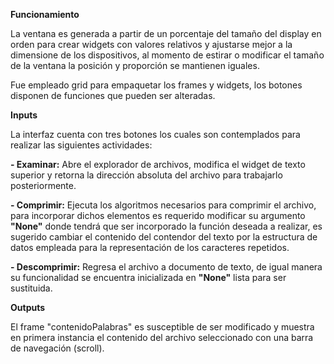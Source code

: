 **Funcionamiento**

La ventana es generada a partir de un porcentaje del tamaño del display en orden para crear widgets con valores relativos y ajustarse mejor a la dimensione de los dispositivos, al momento de estirar o modificar el tamaño de la ventana la posición y proporción se mantienen iguales.

Fue empleado grid para empaquetar los frames y widgets, los botones disponen de funciones que pueden ser alteradas.

**Inputs**

La interfaz cuenta con tres botones los cuales son contemplados para realizar las siguientes actividades:

**- Examinar:** Abre el explorador de archivos, modifica el widget de texto superior y retorna la dirección absoluta del archivo para trabajarlo posteriormente.

**- Comprimir:** Ejecuta los algoritmos necesarios para comprimir el archivo, para incorporar dichos elementos es requerido modificar su argumento **"None"** donde tendrá que ser incorporado la función deseada a realizar, es sugerido cambiar el contenido del contendor del texto por la estructura de datos empleada para la representación de los caracteres repetidos.

**- Descomprimir:** Regresa el archivo a documento de texto, de igual manera su funcionalidad se encuentra inicializada en **"None"** lista para ser sustituida.

**Outputs**

El frame "contenidoPalabras" es susceptible de ser modificado y muestra en primera instancia el contenido del archivo seleccionado con una barra de navegación (scroll).
